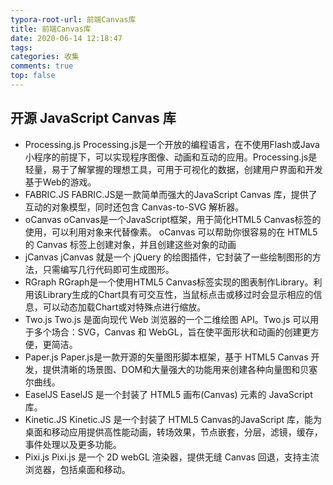 ```yaml
---
typora-root-url: 前端Canvas库
title: 前端Canvas库
date: 2020-06-14 12:18:47
tags:
categories: 收集
comments: true
top: false
---
```


## 开源 JavaScript Canvas 库

- Processing.js Processing.js是一个开放的编程语言，在不使用Flash或Java小程序的前提下，可以实现程序图像、动画和互动的应用。Processing.js是轻量，易于了解掌握的理想工具，可用于可视化的数据，创建用户界面和开发基于Web的游戏。
- FABRIC.JS FABRIC.JS是一款简单而强大的JavaScript Canvas 库，提供了互动的对象模型，同时还包含 Canvas-to-SVG 解析器。
- oCanvas oCanvas是一个JavaScript框架，用于简化HTML5 Canvas标签的使用，可以利用对象来代替像素。 oCanvas 可以帮助你很容易的在 HTML5 的 Canvas 标签上创建对象，并且创建这些对象的动画
- jCanvas jCanvas 就是一个 jQuery 的绘图插件，它封装了一些绘制图形的方法，只需编写几行代码即可生成图形。
- RGraph RGraph是一个使用HTML5 Canvas标签实现的图表制作Library。利用该Library生成的Chart具有可交互性，当鼠标点击或移过时会显示相应的信息，可以动态加载Chart或对特殊点进行缩放。
- Two.js Two.js 是面向现代 Web 浏览器的一个二维绘图 API。Two.js 可以用于多个场合：SVG，Canvas 和 WebGL，旨在使平面形状和动画的创建更方便，更简洁。
- Paper.js Paper.js是一款开源的矢量图形脚本框架，基于 HTML5 Canvas 开发，提供清晰的场景图、DOM和大量强大的功能用来创建各种向量图和贝塞尔曲线。
- EaselJS EaselJS 是一个封装了 HTML5 画布(Canvas) 元素的 JavaScript 库。
- Kinetic.JS Kinetic.JS 是一个封装了 HTML5 Canvas的JavaScript 库，能为桌面和移动应用提供高性能动画，转场效果，节点嵌套，分层，滤镜，缓存，事件处理以及更多功能。
- Pixi.js Pixi.js 是一个 2D webGL 渲染器，提供无缝 Canvas 回退，支持主流浏览器，包括桌面和移动。